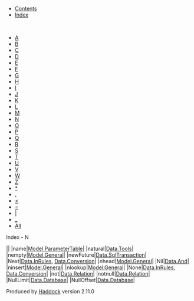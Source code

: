 -   [Contents](index.html)
-   [Index](doc-index.html)

 

-   [A](doc-index-A.html)
-   [B](doc-index-B.html)
-   [C](doc-index-C.html)
-   [D](doc-index-D.html)
-   [E](doc-index-E.html)
-   [F](doc-index-F.html)
-   [G](doc-index-G.html)
-   [H](doc-index-H.html)
-   [I](doc-index-I.html)
-   [J](doc-index-J.html)
-   [K](doc-index-K.html)
-   [L](doc-index-L.html)
-   [M](doc-index-M.html)
-   [N](doc-index-N.html)
-   [O](doc-index-O.html)
-   [P](doc-index-P.html)
-   [Q](doc-index-Q.html)
-   [R](doc-index-R.html)
-   [S](doc-index-S.html)
-   [T](doc-index-T.html)
-   [U](doc-index-U.html)
-   [V](doc-index-V.html)
-   [W](doc-index-W.html)
-   [Z](doc-index-Z.html)
-   [\*](doc-index-42.html)
-   [.](doc-index-46.html)
-   [\<](doc-index-60.html)
-   [=](doc-index-61.html)
-   [|](doc-index-124.html)
-   [\_](doc-index-95.html)
-   [All](doc-index-All.html)

Index - N

||
|name|[Model.ParameterTable](Model-ParameterTable.html#v:name)|
|natural|[Data.Tools](Data-Tools.html#v:natural)|
|nempty|[Model.General](Model-General.html#v:nempty)|
|newFuture|[Data.SqlTransaction](Data-SqlTransaction.html#v:newFuture)|
|Next|[Data.InRules](Data-InRules.html#v:Next), [Data.Conversion](Data-Conversion.html#v:Next)|
|nhead|[Model.General](Model-General.html#v:nhead)|
|Nil|[Data.And](Data-And.html#v:Nil)|
|ninsert|[Model.General](Model-General.html#v:ninsert)|
|nlookup|[Model.General](Model-General.html#v:nlookup)|
|None|[Data.InRules](Data-InRules.html#v:None), [Data.Conversion](Data-Conversion.html#v:None)|
|not|[Data.Relation](Data-Relation.html#v:not)|
|notnull|[Data.Relation](Data-Relation.html#v:notnull)|
|NullLimit|[Data.Database](Data-Database.html#v:NullLimit)|
|NullOffset|[Data.Database](Data-Database.html#v:NullOffset)|

Produced by [Haddock](http://www.haskell.org/haddock/) version 2.11.0
